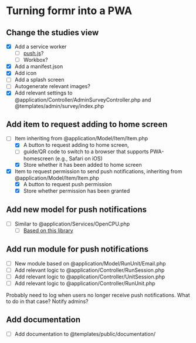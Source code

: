 # Turning formr into a PWA

## Change the studies view
- [x] Add a service worker
  - [ ] [push.js](https://github.com/Nickersoft/push.js)?
  - [ ] Workbox?
- [x] Add a manifest.json
- [x] Add icon 
- [ ] Add a splash screen
- [ ] Autogenerate relevant images?
- [x] Add relevant settings to @application/Controller/AdminSurveyController.php and @templates/admin/survey/index.php

## Add item to request adding to home screen
- [ ] Item inheriting from @application/Model/Item/Item.php
   - [x] A button to request adding to home screen, 
   - [ ] guide/QR code to switch to a browser that supports PWA-homescreen (e.g., Safari on iOS)
   - [x] Store whether it has been added to home screen
- [x] Item to request permission to send push notifications, inheriting from @application/Model/Item/Item.php
   - [x] A button to request push permission
   - [x] Store whether permission has been granted

## Add new model for push notifications
- [ ] Similar to @application/Services/OpenCPU.php
  - [ ] [Based on this library](https://github.com/web-push-libs/web-push-php)

## Add run module for push notifications
- [ ] New module based on @application/Model/RunUnit/Email.php
- [ ] Add relevant logic to @application/Controller/RunSession.php
- [ ] Add relevant logic to @application/Controller/UnitSession.php
- [ ] Add relevant logic to @application/Controller/RunUnit.php

Probably need to log when users no longer receive push notifications. What to do in that case? Notify admins?

## Add documentation
- [ ] Add documentation to @templates/public/documentation/